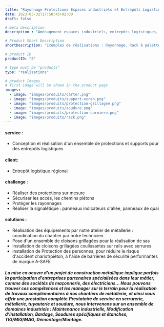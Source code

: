 ```yaml
---
title: "Rayonnage Protections Espaces industriels et Entrepôts Logistiques"
date: 2023-05-31T17:58:45+02:00
draft: false

# meta description
description : "Aménagement espaces industriels, entrepôts logistiques, Installation de rayonnages et de protections"

# Product Short Description
shortDescription: "Exemples de réalisations : Rayonnage, Rack à palettes, Cloison grillagée, Sas, Auvent, Plateforme caillebotis, Escalier, Passerelle, Portique, Abri fumeurs, Abri vélos, Sabot de protection, Garde-corps, Rambarde, Protection upn, Protection cornière, Protection madrier, Protection bastaing, Butoir, Borne, Protection grillagée, Carter de protection en polycarbonate, Capot, Châssis, chariot de manutention, Support écran, Convoyeur, Gabarit, Poste de travail ergonomique, Table à rouleaux, Table à billes, Conteneur, Cuve, Bac, Chariot de manutention"

# product ID
productID: "8"

# type must be "products"
type: "realisations"

# product Images
# first image will be shown in the product page
images:
  - image: "images/produits/carter.png" 
  - image: "images/produits/support-ecran.png"
  - image: "images/produits/protection-grillagee.png"
  - image: "images/produits/soudure.png"
  - image: "images/produits/protection-corniere.png"
  - image: "images/produits/rack.png"
---
```


#### service :
* Conception et réalisation d'un ensemble de protections et supports pour des entrepôts logistiques 
#### client: 
* Entrepôt logistique régional
#### challenge :
* Réaliser des protections sur mesure 
* Sécuriser les accès, les chemins piétons 
* Protéger les rayonnages 
* Réaliser la signalétique : panneaux indicateurs d'allée, panneaux de quai
   
#### solutions : 
* Réalisation des équipements par notre atelier de métallerie : coordination du chantier par notre technicien
* Pose d'un ensemble de cloisons grillagées pour la réalisation de sas
* Installation de cloisons grillagées coulissantes sur rails avec serrures
* Installation de Protection des personnes, pour réduire le risque d'accident chariot/piéton, à l'aide de barrières de sécurité performantes de marque A-SAFE


##### La mise en oeuvre d'un projet de construction métallique implique parfois la participation d'entreprises partenaires spécialisées dans leur métier, comme des sociétés de maçonnerie, des électriciens... Nous pouvons trouver ces compétences et les manager sur le terrain pour la réalisation de travaux complémentaires à nos chantiers de métallerie, et ainsi vous offrir une prestation complète.Prestataire de service en serrurerie, métallerie, tuyauterie et soudure, nous intervenons sur un ensemble de domaines industriels : Maintenance industrielle, Modification d’installation, Bardage, Soudures spécifiques et étanches, TIG/MIG/MAG, Démontage/Montage.
